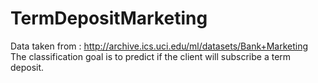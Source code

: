 # TermDepositMarketing

Data taken from : http://archive.ics.uci.edu/ml/datasets/Bank+Marketing
The classification goal is to predict if the client will subscribe a term deposit.
